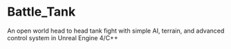 # Battle_Tank
An open world head to head tank fight with simple AI, terrain, and advanced control system in Unreal Engine 4/C++
